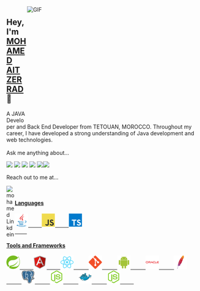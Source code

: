 <img align="right" alt="GIF" src="https://github.com/abhisheknaiidu/abhisheknaiidu/blob/master/code.gif?raw=true" width="450" height="300" />

## Hey, I'm [MOHAMED AIT ZERRAD](https://www.linkedin.com/in/mohamed-ait-zerrad-b13073163/) 👋 

A JAVA Developer and Back End Developer from TETOUAN, MOROCCO. Throughout my career, I have developed a strong understanding of Java development and web technologies.
<br/>
<br/>
Ask me anything about...

<img src='https://img.shields.io/badge/Java-ED8B00?style=for-the-badge&logo=openjdk&logoColor=white' height='25'/> <img src='https://img.shields.io/badge/Spring-6DB33F?style=for-the-badge&logo=spring&logoColor=white' height='25'/> <img src='https://img.shields.io/badge/JavaScript-F7DF1E?style=for-the-badge&logo=javascript&logoColor=black' height='25'/> <img src='https://img.shields.io/badge/Angular-DD0031?style=for-the-badge&logo=angular&logoColor=white' height='25'/> <img src='https://img.shields.io/badge/AngularJS-E23237?style=for-the-badge&logo=angularjs&logoColor=white' height='25'/><img src='https://img.shields.io/badge/TypeScript-007ACC?style=for-the-badge&logo=typescript&logoColor=white' height='25'/>


Reach out to me at...

</a><a href="https://www.linkedin.com/in/mohamed-ait-zerrad-b13073163/">
  <img align="left" alt="mohamed Linkdein" width="22px" src="https://cdn.jsdelivr.net/npm/simple-icons@v3/icons/linkedin.svg" />

<br/>
  
#### Languages
<p align="left">
<img src="https://raw.githubusercontent.com/devicons/devicon/master/icons/java/java-original.svg" height="35">&nbsp;&nbsp;&nbsp;&nbsp;&nbsp;&nbsp;&nbsp;&nbsp;
<img src="https://raw.githubusercontent.com/devicons/devicon/master/icons/javascript/javascript-original.svg" height="35">&nbsp;&nbsp;&nbsp;&nbsp;&nbsp;&nbsp;&nbsp;&nbsp;
<img src="https://raw.githubusercontent.com/devicons/devicon/master/icons/typescript/typescript-original.svg" height="35"><br/>&nbsp;&nbsp;&nbsp;&nbsp;&nbsp;&nbsp;&nbsp;&nbsp;</p>

#### Tools and Frameworks
<p align="left">
<img src="https://raw.githubusercontent.com/devicons/devicon/master/icons/spring/spring-original.svg" height="35"/>&nbsp;&nbsp;&nbsp;&nbsp;&nbsp;&nbsp;&nbsp;&nbsp;
<img src="https://raw.githubusercontent.com/devicons/devicon/master/icons/angularjs/angularjs-original.svg" height="35"/>&nbsp;&nbsp;&nbsp;&nbsp;&nbsp;&nbsp;&nbsp;&nbsp;
<img src="https://raw.githubusercontent.com/devicons/devicon/master/icons/react/react-original.svg" alt="react" height="35"/>&nbsp;&nbsp;&nbsp;&nbsp;&nbsp;&nbsp;&nbsp;&nbsp;&nbsp;
<img src="https://raw.githubusercontent.com/devicons/devicon/master/icons/git/git-original.svg" width="35px">&nbsp;&nbsp;&nbsp;&nbsp;&nbsp;&nbsp;&nbsp;&nbsp;&nbsp;
<img src="https://raw.githubusercontent.com/devicons/devicon/master/icons/android/android-original.svg" width="35px">&nbsp;&nbsp;&nbsp;&nbsp;&nbsp;&nbsp;&nbsp;&nbsp;&nbsp;
<img src="https://raw.githubusercontent.com/devicons/devicon/master/icons/oracle/oracle-original.svg" width="35px">&nbsp;&nbsp;&nbsp;&nbsp;&nbsp;&nbsp;&nbsp;&nbsp;&nbsp;
<img src="https://raw.githubusercontent.com/devicons/devicon/master/icons/apache/apache-original.svg" width="35px">&nbsp;&nbsp;&nbsp;&nbsp;&nbsp;&nbsp;&nbsp;&nbsp;&nbsp;
<img src="https://raw.githubusercontent.com/devicons/devicon/master/icons/postgresql/postgresql-original.svg" width="35px">&nbsp;&nbsp;&nbsp;&nbsp;&nbsp;&nbsp;&nbsp;&nbsp;&nbsp;
<img src="https://raw.githubusercontent.com/devicons/devicon/master/icons/nodejs/nodejs-original.svg" width="35px">&nbsp;&nbsp;&nbsp;&nbsp;&nbsp;&nbsp;&nbsp;&nbsp;&nbsp;
<img src="https://raw.githubusercontent.com/devicons/devicon/master/icons/docker/docker-original.svg" width="35px">&nbsp;&nbsp;&nbsp;&nbsp;&nbsp;&nbsp;&nbsp;&nbsp;&nbsp;
<img src="https://raw.githubusercontent.com/devicons/devicon/master/icons/nodejs/nodejs-original.svg" width="35px">&nbsp;&nbsp;&nbsp;&nbsp;&nbsp;&nbsp;&nbsp;&nbsp;&nbsp;</p>
<br/>
<br/>


